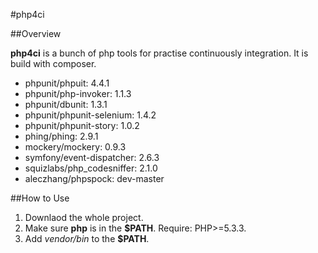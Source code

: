 #php4ci

##Overview

**php4ci** is a bunch of php tools for practise continuously integration. It is build with composer.

* phpunit/phpuit: 4.4.1
* phpunit/php-invoker: 1.1.3
* phpunit/dbunit: 1.3.1
* phpunit/phpunit-selenium: 1.4.2
* phpunit/phpunit-story: 1.0.2
* phing/phing: 2.9.1
* mockery/mockery: 0.9.3
* symfony/event-dispatcher: 2.6.3
* squizlabs/php_codesniffer: 2.1.0
* aleczhang/phpspock: dev-master

##How to Use

1. Downlaod the whole project.
2. Make sure **php** is in the **$PATH**. Require: PHP>=5.3.3.
3. Add *vendor/bin* to the **$PATH**.

